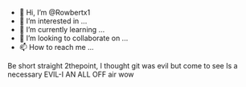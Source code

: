 - 👋 Hi, I’m @Rowbertx1
- 👀 I’m interested in ...
- 🌱 I’m currently learning ...
- 💞️ I’m looking to collaborate on ...
- 📫 How to reach me ...

<!---
Rowbertx1/Rowbertx1 is a ✨ special ✨ repository because its `README.md` (this file) appears on your GitHub profile.
You can click the Preview link to take a look at your changes.
--->
Be short straight 2thepoint, I thought git was evil but come to see 
Is a necessary EVIL-I AN ALL OFF  air wow
